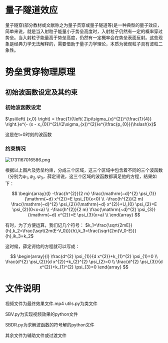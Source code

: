 # 量子隧道效应

​	量子隧穿(部分教材或文献称之为量子贯穿或量子隧道等)是一种典型的量子效应，简单来说，就是当入射粒子能量小于势垒高度时，入射粒子仍然有一定的概率穿过势垒。当入射粒子能量高于势垒高度，仍然有一定概率会在势垒表面反射。这些现象是经典力学无法解释的，需要借助于量子力学理论，本质为微观粒子具有波粒二象性。

# 势垒贯穿物理原理

## 初始波函数设定及其约束

### 初始波函数设定

$\psi\left( {x,0} \right) = \frac{1}{\left( 2\pi\sigma_{x}^{2})^{\frac{1}{4}} \right.}e^{- (x - x_{0})^{2}/(2\sigma_{x})^{2}}e^{i\frac{p_{0}}{\hslash}x}$

这是在t=0时刻的波函数

### 约束情况

![1731167016586.png](https://img.picui.cn/free/2024/11/09/672f8329a7d2b.png)

根据以上图片及势垒约束，分成三个区域，这三个区域中包含着不同的三个波函数（分别为$\psi_1,\psi_2,\psi_3$，薛定谔说，这三个区域的波函数都满足他的方程，结果如下：



$$
\begin{array}{l}
-\frac{h^{2}}{2 m} \frac{\mathrm{~d}^{2} \psi_{1}}{\mathrm{~d} x^{2}}=E \psi_{1}(x<0) \\
-\frac{h^{2}}{2 m} \frac{\mathrm{~d}^{2} \psi_{2}}{\mathrm{~d} x^{2}}+U_{0} \psi_{2}=E \psi_{2}(0<x<a) \\
-\frac{h^{2}}{2 m} \frac{\mathrm{~d}^{2} \psi_{3}}{\mathrm{~d} x^{2}}=E \psi_{3}(x>a) \\
\end{array}
$$



有时，为了方便运算，我们记几个符号：
$k_1=\frac{\sqrt{2mE}}{h},k_2=\frac{\sqrt{2m(E-V_0)}}{h},k_3=\frac{\sqrt{2m(V_0-E)}}{h},ik_3=k_2$

这时候，薛定谔给的方程就可以写成：

$$
\begin{array}{l}
\frac{d^{2} \psi_{1}}{d x^{2}}+k_{1}^{2} \psi_{1}=0 \\
\frac{d^{2} \psi_{2}}{d x^{2}}+k_{2}^{2} \psi_{2}=0 \\
\frac{d^{2} \psi_{3}}{d x^{2}}+k_{1}^{2} \psi_{3}=0
\end{array}
$$

# 文件说明

视频文件为最终效果文件.mp4
utils.py为类文件

SBV.py为实现视频效果的python文件

SBDR.py为求解波函数的符号解的python文件

其余文件为辅助文件或过渡文件



